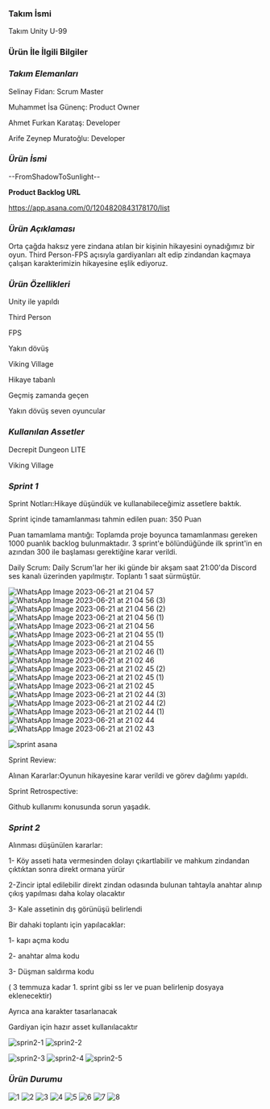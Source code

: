 ### **Takım İsmi**

Takım Unity U-99

### **Ürün İle İlgili Bilgiler**

### _**Takım Elemanları**_

Selinay Fidan: Scrum Master

Muhammet İsa Günenç: Product Owner

Ahmet Furkan Karataş: Developer

Arife Zeynep Muratoğlu: Developer

### _**Ürün İsmi**_

--FromShadowToSunlight--

**Product Backlog URL**

https://app.asana.com/0/1204820843178170/list

### _**Ürün Açıklaması**_

Orta çağda haksız yere zindana atılan bir kişinin hikayesini oynadığımız bir oyun. Third Person-FPS açısıyla gardiyanları alt edip zindandan kaçmaya çalışan karakterimizin hikayesine eşlik ediyoruz.

### _Ürün Özellikleri_ 

Unity ile yapıldı

Third Person

FPS

Yakın dövüş

Viking Village

Hikaye tabanlı 

Geçmiş zamanda geçen

Yakın dövüş seven oyuncular


### _Kullanılan Assetler_

Decrepit Dungeon LITE

Viking Village


### _Sprint 1_

Sprint Notları:Hikaye düşündük ve kullanabileceğimiz assetlere baktık.

Sprint içinde tamamlanması tahmin edilen puan: 350 Puan

Puan tamamlama mantığı: Toplamda proje boyunca tamamlanması gereken 1000 puanlık backlog bulunmaktadır. 3 sprint'e bölündüğünde ilk sprint'in en azından 300 ile başlaması gerektiğine karar verildi.

Daily Scrum: Daily Scrum'lar her iki günde bir akşam saat 21:00'da Discord ses kanalı üzerinden yapılmıştır. Toplantı 1 saat sürmüştür.


![WhatsApp Image 2023-06-21 at 21 04 57](https://github.com/FromShadowToSunlight-u99/oyuntamu99/assets/135546223/c5a9dbe5-19e5-44f0-94f8-8c77c669a675)
![WhatsApp Image 2023-06-21 at 21 04 56 (3)](https://github.com/FromShadowToSunlight-u99/oyuntamu99/assets/135546223/264e784e-73f9-4373-8b39-fd9557f1c4e1)
![WhatsApp Image 2023-06-21 at 21 04 56 (2)](https://github.com/FromShadowToSunlight-u99/oyuntamu99/assets/135546223/3deea3c5-07a3-433d-bce9-4cf1b542657e)
![WhatsApp Image 2023-06-21 at 21 04 56 (1)](https://github.com/FromShadowToSunlight-u99/oyuntamu99/assets/135546223/c593eb8a-68a0-41b0-a8e7-5445fa88c8bd)
![WhatsApp Image 2023-06-21 at 21 04 56](https://github.com/FromShadowToSunlight-u99/oyuntamu99/assets/135546223/8cc1dfcd-815f-4998-8693-bfe69cc35cab)
![WhatsApp Image 2023-06-21 at 21 04 55 (1)](https://github.com/FromShadowToSunlight-u99/oyuntamu99/assets/135546223/80618728-720a-4565-aae0-677cc324f8c4)
![WhatsApp Image 2023-06-21 at 21 04 55](https://github.com/FromShadowToSunlight-u99/oyuntamu99/assets/135546223/0102f0ce-79e0-4d0e-98fb-0c896d4c3f19)
![WhatsApp Image 2023-06-21 at 21 02 46 (1)](https://github.com/FromShadowToSunlight-u99/oyuntamu99/assets/135546223/3953b86a-dd55-4558-adb8-cf0b3b29f9a9)
![WhatsApp Image 2023-06-21 at 21 02 46](https://github.com/FromShadowToSunlight-u99/oyuntamu99/assets/135546223/db1b1e60-4060-408d-836b-664cc1539236)
![WhatsApp Image 2023-06-21 at 21 02 45 (2)](https://github.com/FromShadowToSunlight-u99/oyuntamu99/assets/135546223/188cbef4-31cb-4681-b0e8-878005ed54c8)
![WhatsApp Image 2023-06-21 at 21 02 45 (1)](https://github.com/FromShadowToSunlight-u99/oyuntamu99/assets/135546223/501912ce-e884-454d-9fca-d59d3346d998)
![WhatsApp Image 2023-06-21 at 21 02 45](https://github.com/FromShadowToSunlight-u99/oyuntamu99/assets/135546223/bacc1ca5-3540-47c7-b792-b8f50202a7a5)
![WhatsApp Image 2023-06-21 at 21 02 44 (3)](https://github.com/FromShadowToSunlight-u99/oyuntamu99/assets/135546223/a500c80b-d0fd-4f18-9837-a5fdb38e4ac5)
![WhatsApp Image 2023-06-21 at 21 02 44 (2)](https://github.com/FromShadowToSunlight-u99/oyuntamu99/assets/135546223/737060fe-97c2-452a-89c4-234f9ce1d7f2)
![WhatsApp Image 2023-06-21 at 21 02 44 (1)](https://github.com/FromShadowToSunlight-u99/oyuntamu99/assets/135546223/7428e880-7a0e-4ecf-be4f-751c0ad0da4d)
![WhatsApp Image 2023-06-21 at 21 02 44](https://github.com/FromShadowToSunlight-u99/oyuntamu99/assets/135546223/270cb16e-0826-4408-8175-8abbb1b251b0)
![WhatsApp Image 2023-06-21 at 21 02 43](https://github.com/FromShadowToSunlight-u99/oyuntamu99/assets/135546223/f51fa9fb-ddc1-48bf-bc10-e8e34ce1fb91)




![sprint asana](https://github.com/FromShadowToSunlight-u99/oyuntamu99/assets/135546223/804bdc03-200d-4799-ac63-62478bac325d)



Sprint Review:

Alınan Kararlar:Oyunun hikayesine karar verildi ve görev dağılımı yapıldı.


Sprint Retrospective:

Github kullanımı konusunda sorun yaşadık.


### _Sprint 2_


Alınması düşünülen kararlar:

1- Köy asseti hata vermesinden dolayı çıkartlabilir ve mahkum zindandan çıktıktan sonra direkt ormana yürür

2-Zincir iptal edilebilir direkt zindan odasında bulunan tahtayla anahtar alınıp çıkış yapılması daha kolay olacaktır

3- Kale assetinin dış görünüşü belirlendi

Bir dahaki toplantı için yapılacaklar:

1- kapı açma kodu

2- anahtar alma kodu

3- Düşman saldırma kodu

( 3 temmuza kadar 1. sprint gibi ss ler ve puan belirlenip dosyaya eklenecektir)

Ayrıca ana karakter tasarlanacak

Gardiyan için hazır asset kullanılacaktır

![sprin2-1](https://github.com/FromShadowToSunlight-u99/oyuntamu99/assets/135546223/3b8212ae-6309-48d9-9e44-9eb05a3d6d7c)
![sprin2-2](https://github.com/FromShadowToSunlight-u99/oyuntamu99/assets/135546223/7d8b6a21-3bee-4301-ba2b-b1e9e0e8e88a)


![sprin2-3](https://github.com/FromShadowToSunlight-u99/oyuntamu99/assets/135546223/d592bbf8-d77c-4b95-9f09-0bdd1ae41df0)
![sprin2-4](https://github.com/FromShadowToSunlight-u99/oyuntamu99/assets/135546223/43f2391a-394d-40ae-9885-77f688a3a6f3)
![sprin2-5](https://github.com/FromShadowToSunlight-u99/oyuntamu99/assets/135546223/ea23b094-f417-4589-8c1c-20418a48ab27)





### _Ürün Durumu_

![1](https://github.com/FromShadowToSunlight-u99/oyuntamu99/assets/135546223/9367e70f-ef4a-4261-bac3-7dc0b8e80235)
![2](https://github.com/FromShadowToSunlight-u99/oyuntamu99/assets/135546223/02145cf6-1d87-41fd-816a-45cc7f7f6746)
![3](https://github.com/FromShadowToSunlight-u99/oyuntamu99/assets/135546223/5bdebd87-33ac-4593-92c4-94470d601cf1)
![4](https://github.com/FromShadowToSunlight-u99/oyuntamu99/assets/135546223/99f6a863-6c17-4c91-992d-80ce0cdf261e)
![5](https://github.com/FromShadowToSunlight-u99/oyuntamu99/assets/135546223/d8ed3fd4-6712-4bb0-8665-cc8f214a8f1d)
![6](https://github.com/FromShadowToSunlight-u99/oyuntamu99/assets/135546223/39687ffe-9800-4c5c-8e17-f61d74e500b6)
![7](https://github.com/FromShadowToSunlight-u99/oyuntamu99/assets/135546223/ac0e225a-49f0-424b-adc4-346de636fa15)
![8](https://github.com/FromShadowToSunlight-u99/oyuntamu99/assets/135546223/51333837-5170-4018-81e0-0478c243dbbd)

